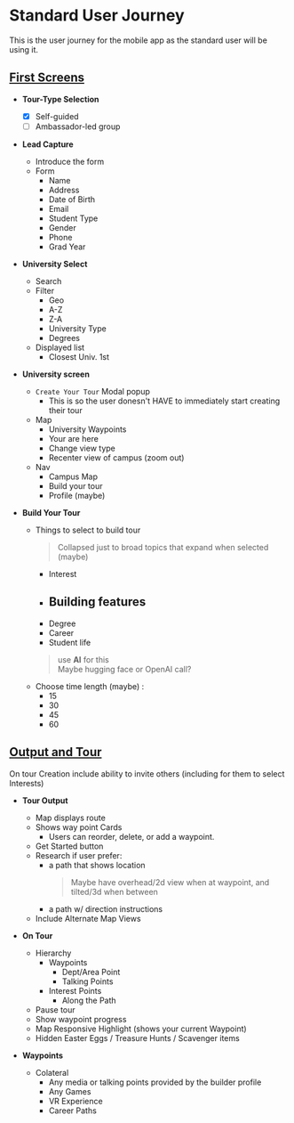 # Standard User Journey

This is the user journey for the mobile app as the standard user will be using it.

## [First Screens](../meeting_6-19-25/first-screens.jpeg)

- **Tour-Type Selection**
    - [x] Self-guided 
    - [ ] Ambassador-led group 

- **Lead Capture**
    - Introduce the form
    - Form
        - Name
        - Address
        - Date of Birth
        - Email 
        - Student Type 
        - Gender
        - Phone 
        - Grad Year

- **University Select**
    - Search
    - Filter
        - Geo
        - A-Z
        - Z-A
        - University Type
        - Degrees
    - Displayed list
        - Closest Univ. 1st

- **University screen**
    - `Create Your Tour` Modal popup
        - This is so the user donesn't HAVE to immediately start creating their tour
    - Map
        - University Waypoints
        - Your are here
        - Change view type
        - Recenter view of campus (zoom out)
    - Nav
        - Campus Map
        - Build your tour
        - Profile (maybe)

- **Build Your Tour**
    - Things to select to build tour
        > Collapsed just to broad topics that expand when selected (maybe) 
        - Interest
        - Building features
            - 
        - Degree
        - Career
        - Student life
        > use **AI** for this </br>
        > Maybe hugging face or OpenAI call?
    - Choose time length (maybe) :  
        - 15
        - 30
        - 45
        - 60



## [Output and Tour](../meeting_6-19-25/output&tour.jpeg)

On tour Creation include ability to invite others (including for them to select Interests)

- **Tour Output**
    - Map displays route
    - Shows way point Cards
        - Users can reorder, delete, or add a waypoint.
    - Get Started button
    - Research if user prefer:
        - a path that shows location
            > Maybe have overhead/2d view when at waypoint, and tilted/3d when between 
        - a path w/ direction instructions
    - Include Alternate Map Views

- **On Tour**
    - Hierarchy
        - Waypoints
            - Dept/Area Point
            - Talking Points 
        - Interest Points
            - Along the Path 
    - Pause tour 
    - Show waypoint progress
    - Map Responsive Highlight (shows your current Waypoint)
    - Hidden Easter Eggs / Treasure Hunts / Scavenger items

- **Waypoints**
    - Colateral
        - Any media or talking points provided by the builder profile
        - Any Games
        - VR Experience
        - Career Paths
